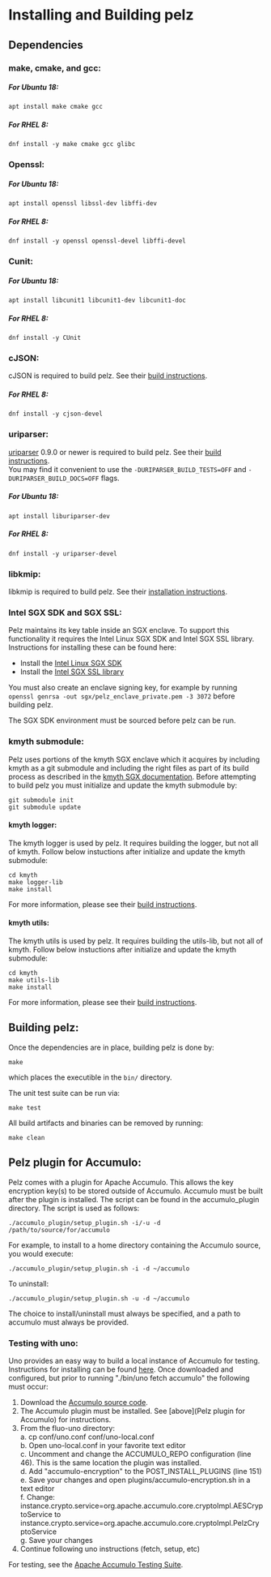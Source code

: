 # Installing and Building pelz

## Dependencies

### make, cmake, and gcc:
##### For Ubuntu 18:
	apt install make cmake gcc
##### For RHEL 8:
	dnf install -y make cmake gcc glibc

### Openssl:
##### For Ubuntu 18:
	apt install openssl libssl-dev libffi-dev
##### For RHEL 8:
	dnf install -y openssl openssl-devel libffi-devel
### Cunit:
##### For Ubuntu 18:
	apt install libcunit1 libcunit1-dev libcunit1-doc
##### For RHEL 8:
	dnf install -y CUnit

### cJSON:
cJSON is required to build pelz. See their [build instructions](https://github.com/DaveGamble/cJSON#building).
##### For RHEL 8:
	dnf install -y cjson-devel

### uriparser:
[uriparser](https://github.com/uriparser/uriparser) 0.9.0 or newer is required to build pelz. See their [build instructions](https://github.com/uriparser/uriparser#compilation).  
You may find it convenient to use the ```-DURIPARSER_BUILD_TESTS=OFF``` and ```-DURIPARSER_BUILD_DOCS=OFF``` flags.
##### For Ubuntu 18:
	apt install liburiparser-dev
##### For RHEL 8:
	dnf install -y uriparser-devel

### libkmip:
libkmip is required to build pelz. See their [installation instructions](https://libkmip.readthedocs.io/en/latest/installation.html).

### Intel SGX SDK and SGX SSL:
Pelz maintains its key table inside an SGX enclave. To support this functionality it requires the Intel Linux SGX SDK and Intel SGX SSL library. Instructions for installing these can be found here:
 * Install the [Intel Linux SGX SDK](https://github.com/intel/linux-sgx)
 * Install the [Intel SGX SSL library](https://github.com/intel/intel-sgx-ssl)

You must also create an enclave signing key, for example by running ```openssl genrsa -out sgx/pelz_enclave_private.pem -3 3072``` before building pelz.

The SGX SDK environment must be sourced before pelz can be run.

### kmyth submodule:
Pelz uses portions of the kmyth SGX enclave which it acquires by including kmyth as a git submodule and including the right files as part of its build process as described in the [kmyth SGX documentation](https://github.com/NationalSecurityAgency/kmyth/tree/main/sgx). Before attempting to build pelz you must initialize and update the kmyth submodule by:

    git submodule init
    git submodule update

#### kmyth logger:
The kmyth logger is used by pelz. It requires building the logger, but not all of kmyth. Follow below instuctions after initialize and update the kmyth submodule:

    cd kmyth
    make logger-lib
    make install

For more information, please see their [build instructions](https://github.com/NationalSecurityAgency/kmyth/blob/main/INSTALL.md).

#### kmyth utils:
The kmyth utils is used by pelz. It requires building the utils-lib, but not all of kmyth. Follow below instuctions after initialize and update the kmyth submodule:

    cd kmyth
    make utils-lib
    make install

For more information, please see their [build instructions](https://github.com/NationalSecurityAgency/kmyth/blob/main/INSTALL.md).
    
## Building pelz:
Once the dependencies are in place, building pelz is done by:

    make
    
 which places the executible in the ```bin/``` directory.
    
The unit test suite can be run via:

    make test
    
All build artifacts and binaries can be removed by running:

    make clean


## Pelz plugin for Accumulo:
Pelz comes with a plugin for Apache Accumulo. This allows the key encryption key(s) to be stored outside of Accumulo. Accumulo must be built after the plugin is installed. The script can be found in the accumulo_plugin directory. The script is used as follows:

    ./accumulo_plugin/setup_plugin.sh -i/-u -d /path/to/source/for/accumulo

For example, to install to a home directory containing the Accumulo source, you would execute:

    ./accumulo_plugin/setup_plugin.sh -i -d ~/accumulo

To uninstall:

    ./accumulo_plugin/setup_plugin.sh -u -d ~/accumulo

The choice to install/uninstall must always be specified, and a path to accumulo must always be provided.

### Testing with uno:
Uno provides an easy way to build a local instance of Accumulo for testing. Instructions for installing can be found [here](https://github.com/apache/fluo-uno). Once downloaded and configured, but prior to running "./bin/uno fetch accumulo" the following must occur:  

1. Download the [Accumulo source code](https://github.com/apache/accumulo).
2. The Accumulo plugin must be installed. See [above](Pelz plugin for Accumulo) for instructions.
3. From the fluo-uno directory:  
    a. cp conf/uno.conf conf/uno-local.conf  
    b. Open uno-local.conf in your favorite text editor  
    c. Uncomment and change the ACCUMULO_REPO configuration (line 46). This is the same location the plugin was installed.  
    d. Add "accumulo-encryption" to the POST_INSTALL_PLUGINS (line 151)  
    e. Save your changes and open plugins/accumulo-encryption.sh in a text editor  
    f. Change:  
        instance.crypto.service=org.apache.accumulo.core.cryptoImpl.AESCryptoService to  
        instance.crypto.service=org.apache.accumulo.core.cryptoImpl.PelzCryptoService  
    g. Save your changes  
4. Continue following uno instructions (fetch, setup, etc)

For testing, see the [Apache Accumulo Testing Suite](https://github.com/apache/accumulo-testing).
